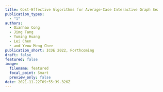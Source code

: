 ```yaml
---
title: Cost-Effective Algorithms for Average-Case Interactive Graph Search
publication_types:
  - "1"
authors:
  - Qianhao Cong
  - Jing Tang
  - Yuming Huang
  - Lei Chen
  - and Yeow Meng Chee
publication_short: ICDE 2022, Forthcoming
draft: false
featured: false
image:
  filename: featured
  focal_point: Smart
  preview_only: false
date: 2021-11-22T09:55:39.326Z
---
```


